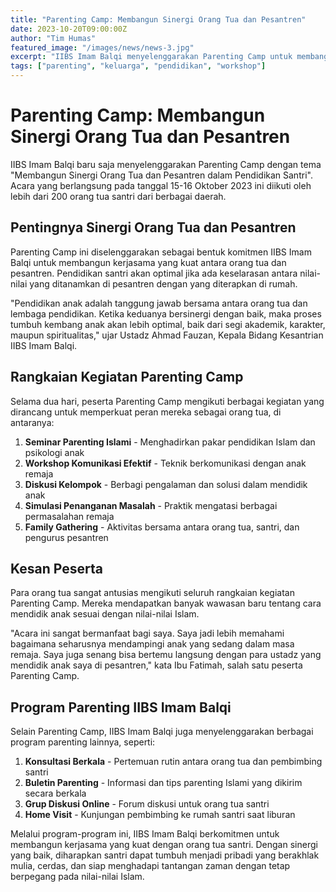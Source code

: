 ```yaml
---
title: "Parenting Camp: Membangun Sinergi Orang Tua dan Pesantren"
date: 2023-10-20T09:00:00Z
author: "Tim Humas"
featured_image: "/images/news/news-3.jpg"
excerpt: "IIBS Imam Balqi menyelenggarakan Parenting Camp untuk membangun sinergi antara orang tua dan pesantren dalam mendidik santri dengan pendekatan Islami yang komprehensif."
tags: ["parenting", "keluarga", "pendidikan", "workshop"]
---
```


# Parenting Camp: Membangun Sinergi Orang Tua dan Pesantren

IIBS Imam Balqi baru saja menyelenggarakan Parenting Camp dengan tema "Membangun Sinergi Orang Tua dan Pesantren dalam Pendidikan Santri". Acara yang berlangsung pada tanggal 15-16 Oktober 2023 ini diikuti oleh lebih dari 200 orang tua santri dari berbagai daerah.

## Pentingnya Sinergi Orang Tua dan Pesantren

Parenting Camp ini diselenggarakan sebagai bentuk komitmen IIBS Imam Balqi untuk membangun kerjasama yang kuat antara orang tua dan pesantren. Pendidikan santri akan optimal jika ada keselarasan antara nilai-nilai yang ditanamkan di pesantren dengan yang diterapkan di rumah.

"Pendidikan anak adalah tanggung jawab bersama antara orang tua dan lembaga pendidikan. Ketika keduanya bersinergi dengan baik, maka proses tumbuh kembang anak akan lebih optimal, baik dari segi akademik, karakter, maupun spiritualitas," ujar Ustadz Ahmad Fauzan, Kepala Bidang Kesantrian IIBS Imam Balqi.

## Rangkaian Kegiatan Parenting Camp

Selama dua hari, peserta Parenting Camp mengikuti berbagai kegiatan yang dirancang untuk memperkuat peran mereka sebagai orang tua, di antaranya:

1. **Seminar Parenting Islami** - Menghadirkan pakar pendidikan Islam dan psikologi anak
2. **Workshop Komunikasi Efektif** - Teknik berkomunikasi dengan anak remaja
3. **Diskusi Kelompok** - Berbagi pengalaman dan solusi dalam mendidik anak
4. **Simulasi Penanganan Masalah** - Praktik mengatasi berbagai permasalahan remaja
5. **Family Gathering** - Aktivitas bersama antara orang tua, santri, dan pengurus pesantren

## Kesan Peserta

Para orang tua sangat antusias mengikuti seluruh rangkaian kegiatan Parenting Camp. Mereka mendapatkan banyak wawasan baru tentang cara mendidik anak sesuai dengan nilai-nilai Islam.

"Acara ini sangat bermanfaat bagi saya. Saya jadi lebih memahami bagaimana seharusnya mendampingi anak yang sedang dalam masa remaja. Saya juga senang bisa bertemu langsung dengan para ustadz yang mendidik anak saya di pesantren," kata Ibu Fatimah, salah satu peserta Parenting Camp.

## Program Parenting IIBS Imam Balqi

Selain Parenting Camp, IIBS Imam Balqi juga menyelenggarakan berbagai program parenting lainnya, seperti:

1. **Konsultasi Berkala** - Pertemuan rutin antara orang tua dan pembimbing santri
2. **Buletin Parenting** - Informasi dan tips parenting Islami yang dikirim secara berkala
3. **Grup Diskusi Online** - Forum diskusi untuk orang tua santri
4. **Home Visit** - Kunjungan pembimbing ke rumah santri saat liburan

Melalui program-program ini, IIBS Imam Balqi berkomitmen untuk membangun kerjasama yang kuat dengan orang tua santri. Dengan sinergi yang baik, diharapkan santri dapat tumbuh menjadi pribadi yang berakhlak mulia, cerdas, dan siap menghadapi tantangan zaman dengan tetap berpegang pada nilai-nilai Islam.